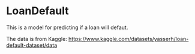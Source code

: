 # LoanDefault

This is a model for predicting if a loan will defaut.

The data is from Kaggle: https://www.kaggle.com/datasets/yasserh/loan-default-dataset/data
